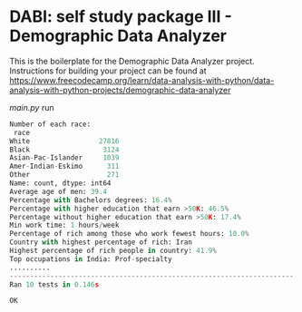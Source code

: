 # DABI: self study package III - Demographic Data Analyzer

This is the boilerplate for the Demographic Data Analyzer project. Instructions for building your project can be found at https://www.freecodecamp.org/learn/data-analysis-with-python/data-analysis-with-python-projects/demographic-data-analyzer


*main.py* run<br/>
```python
Number of each race:
 race
White                 27816
Black                  3124
Asian-Pac-Islander     1039
Amer-Indian-Eskimo      311
Other                   271
Name: count, dtype: int64
Average age of men: 39.4
Percentage with Bachelors degrees: 16.4%
Percentage with higher education that earn >50K: 46.5%
Percentage without higher education that earn >50K: 17.4%
Min work time: 1 hours/week
Percentage of rich among those who work fewest hours: 10.0%
Country with highest percentage of rich: Iran
Highest percentage of rich people in country: 41.9%
Top occupations in India: Prof-specialty
..........
----------------------------------------------------------------------
Ran 10 tests in 0.146s

OK
```

